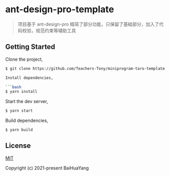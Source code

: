 # ant-design-pro-template

> 项目基于 ant-design-pro 精简了部分功能，只保留了基础部分，加入了代码校验，规范约束等辅助工具

## Getting Started

Clone the project,

````bash
$ git clone https://github.com/Teachers-Tony/miniprogram-taro-template.git

Install dependencies,

```bash
$ yarn install
````

Start the dev server,

```bash
$ yarn start
```

Build dependencies,

```bash
$ yarn build
```

## License

[MIT](https://github.com/Teachers-Tony/ant-design-pro-template/blob/main/LICENSE)

Copyright (c) 2021-present BaiHuaYang
